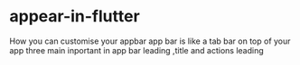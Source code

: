 # appear-in-flutter
How you can customise your appbar 
app bar is like a tab bar on top of your app
three main inportant in app bar leading ,title and actions
leading

